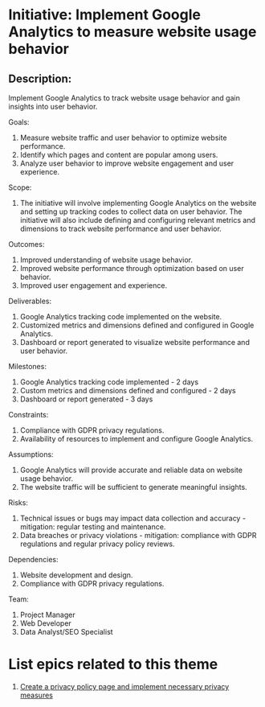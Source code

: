 # Initiative: Implement Google Analytics to measure website usage behavior

## Description: 
Implement Google Analytics to track website usage behavior and gain insights into user behavior.

Goals:
1. Measure website traffic and user behavior to optimize website performance.
2. Identify which pages and content are popular among users.
3. Analyze user behavior to improve website engagement and user experience.

Scope:
1. The initiative will involve implementing Google Analytics on the website and setting up tracking codes to collect data on user behavior. The initiative will also include defining and configuring relevant metrics and dimensions to track website performance and user behavior.

Outcomes:
1. Improved understanding of website usage behavior. 
2. Improved website performance through optimization based on user behavior. 
3. Improved user engagement and experience.

Deliverables:
1. Google Analytics tracking code implemented on the website.
2. Customized metrics and dimensions defined and configured in Google Analytics.
3. Dashboard or report generated to visualize website performance and user behavior.

Milestones:
1. Google Analytics tracking code implemented - 2 days
2. Custom metrics and dimensions defined and configured - 2 days
3. Dashboard or report generated - 3 days

Constraints:
1. Compliance with GDPR privacy regulations.
2. Availability of resources to implement and configure Google Analytics.

Assumptions:
1. Google Analytics will provide accurate and reliable data on website usage behavior.
2. The website traffic will be sufficient to generate meaningful insights.

Risks:
1. Technical issues or bugs may impact data collection and accuracy - mitigation: regular testing and maintenance.
2. Data breaches or privacy violations - mitigation: compliance with GDPR regulations and regular privacy policy reviews.

Dependencies:
1. Website development and design.
2. Compliance with GDPR privacy regulations.

Team:
1. Project Manager
2. Web Developer
3. Data Analyst/SEO Specialist

# List epics related to this theme
1. [Create a privacy policy page and implement necessary privacy measures](epics/epic_template.md)